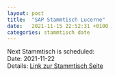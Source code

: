 ```yaml
---
layout: post
title:  "SAP Stammtisch Lucerne"
date:   2021-11-15 22:52:31 +0100
categories: stammtisch date
---
```


Next Stammtisch is scheduled:  
Date: 2021-11-22  
Details: [Link zur Stammtisch Seite](https://sapstammtisch.github.io/Luzern/)
